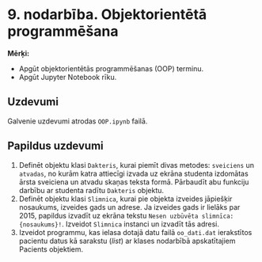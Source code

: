 # 9. nodarbība. Objektorientētā programmēšana

**Mērķi:**

- Apgūt objektorientētās programmēšanas (OOP) terminu.
- Apgūt Jupyter Notebook rīku.

## Uzdevumi

Galvenie uzdevumi atrodas `OOP.ipynb` failā.

## Papildus uzdevumi

1. Definēt objektu klasi `Dakteris`, kurai piemīt divas metodes: `sveiciens` un `atvadas`, no kurām katra attiecīgi izvada uz ekrāna studenta izdomātas ārsta sveiciena un atvadu skaņas teksta formā. Pārbaudīt abu funkciju darbību ar studenta radītu `Dakteris` objektu.
2. Definēt objektu klasi `Slimnica`, kurai pie objekta izveides jāpiešķir nosaukums, izveides gads un adrese. Ja izveides gads ir lielāks par 2015, papildus izvadīt uz ekrāna tekstu `Nesen uzbūvēta slimnīca: {nosaukums}!`. Izveidot `Slimnica` instanci un izvadīt tās adresi.
3. Izveidot programmu, kas ielasa dotajā datu failā `oo_dati.dat` ierakstītos pacientu datus kā sarakstu (*list*) ar klases nodarbībā apskatītajiem Pacients objektiem.